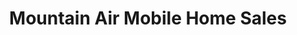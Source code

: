 ---
title: "Mountain Air Mobile Home Sales"
url: /banning/mountain-air-mobile-home-sales/
shop: Wohnwagen
---